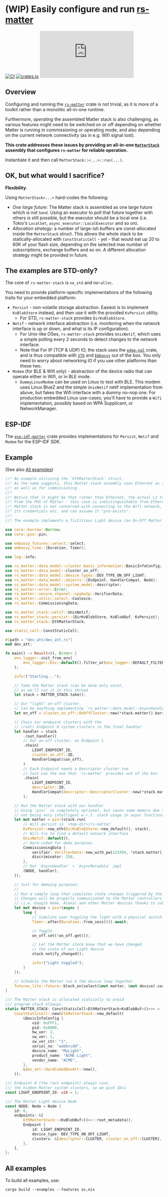 # (WIP) Easily configure and run [rs-matter](https://github.com/project-chip/rs-matter)

[![CI](https://github.com/ivmarkov/rs-matter-stack/actions/workflows/ci.yml/badge.svg)](https://github.com/ivmarkov/rs-matter-stack/actions/workflows/ci.yml)
[![crates.io](https://img.shields.io/crates/v/rs-matter-stack.svg)](https://crates.io/crates/rs-matter-stack)
[![Matrix](https://img.shields.io/matrix/matter-rs:matrix.org?label=join%20matrix&color=BEC5C9&logo=matrix)](https://matrix.to/#/#matter-rs:matrix.org)

## Overview

Configuring and running the [`rs-matter`](https://github.com/project-chip/rs-matter) crate is not trivial, as it is more of a toolkit rather than a monolitic all-in-one runtime.

Furthermore, _operating_ the assembled Matter stack is also challenging, as various features might need to be switched on or off depending on whether Matter is running in commissioning or operating mode, and also depending on the current network connectivity (as in e.g. Wifi signal lost).

**This crate addresses these issues by providing an all-in-one [`MatterStack`](https://github.com/ivmarkov/rs-matter-stack/blob/master/src/lib.rs) assembly that configures `rs-matter` for reliable operation.**

Instantiate it and then call `MatterStack::<...>::run(...)`.

## OK, but what would I sacrifice?

**Flexibility**.

Using `MatterStack<...>` hard-codes the following:
* _One large future_: The Matter stack is assembled as one large future which is not `Send`. Using an executor to poll that future together with others is still possible, but the executor should be a local one (i.e. Tokio's `LocalSet`, `async_executor::LocalExecutor` and so on).
* _Allocation strategy_: a number of large-ish buffers are const-allocated inside the `MatterStack` struct. This allows the whole stack to be statically-allocated with `ConstStaticCell` - yet - that would eat up 20 to 60K of your flash size, depending on the selected max number of subscriptions, exchange buffers and so on. A different allocation strategy might be provided in future.

## The examples are STD-only?

The core of `rs-matter-stack` is `no_std` and no-`alloc`.

You need to provide platform-specific implementations of the following traits for your embedded platform:
- `Persist` - non-volatile storage abstraction. Easiest is to implement `KvBlobStore` instead, and then use it with the provided `KvPersist` utility. 
  - For STD, `rs-matter-stack` provides `DirKvBlobStore`.
- `Netif` - network interface abstraction (i.e. monitoring when the network interface is up or down, and what is its IP configuration).
  - For Unix-like OSes, `rs-matter-stack` provides `UnixNetif`, which uses a simple polling every 2 seconds to detect changes to the network interface.
  - Note that For IP (TCP & UDP) IO, the stack uses the [`edge-nal`](https://github.com/ivmarkov/edge-net/tree/master/edge-nal) crate, and is thus compatible with [`STD`](https://github.com/ivmarkov/edge-net/tree/master/edge-nal-std) and [`Embassy`](https://github.com/ivmarkov/edge-net/tree/master/edge-nal-embassy) out of the box. You only need to worry about networking IO if you use other platforms than these two.
- `Modem` (for BLE & Wifi only) - abstraction of the device radio that can operate either in Wifi, or in BLE mode. 
  - `DummyLinuxModem` can be used on Linux to test with BLE. This modem uses Linux BlueZ and the simple `UnixNetif` netif implementation from above, but fakes the Wifi interface with a dummy no-nop one. For production embedded Linux use-cases, you'll have to provide a `Wifi` implementation, possibly based on WPA Supplicant, or NetworkManager.

## ESP-IDF

The [`esp-idf-matter`](https://github.com/ivmarkov/esp-idf-matter) crate provides implementations for `Persist`, `Netif` and `Modem` for the ESP-IDF SDK.

## Example

(See also [All examples](#all-examples))

```rust
//! An example utilizing the `EthMatterStack` struct.
//! As the name suggests, this Matter stack assembly uses Ethernet as the main transport,
//! as well as for commissioning.
//!
//! Notice that it might be that rather than Ethernet, the actual L2 transport is Wifi.
//! From the POV of Matter - this case is indistinguishable from Ethernet as long as the
//! Matter stack is not concerned with connecting to the Wifi network, managing
//! its credentials etc. and can assume it "pre-exists".
//!
//! The example implements a fictitious Light device (an On-Off Matter cluster).

use core::borrow::Borrow;
use core::pin::pin;

use embassy_futures::select::select;
use embassy_time::{Duration, Timer};

use log::info;

use rs_matter::data_model::cluster_basic_information::BasicInfoConfig;
use rs_matter::data_model::cluster_on_off;
use rs_matter::data_model::device_types::DEV_TYPE_ON_OFF_LIGHT;
use rs_matter::data_model::objects::{Endpoint, HandlerCompat, Node};
use rs_matter::data_model::system_model::descriptor;
use rs_matter::error::Error;
use rs_matter::secure_channel::spake2p::VerifierData;
use rs_matter::utils::select::Coalesce;
use rs_matter::CommissioningData;

use rs_matter_stack::netif::UnixNetif;
use rs_matter_stack::persist::{DirKvBlobStore, KvBlobBuf, KvPersist};
use rs_matter_stack::EthMatterStack;

use static_cell::ConstStaticCell;

#[path = "dev_att/dev_att.rs"]
mod dev_att;

fn main() -> Result<(), Error> {
    env_logger::init_from_env(
        env_logger::Env::default().filter_or(env_logger::DEFAULT_FILTER_ENV, "info"),
    );

    info!("Starting...");

    // Take the Matter stack (can be done only once),
    // as we'll run it in this thread
    let stack = MATTER_STACK.take();

    // Our "light" on-off cluster.
    // Can be anything implementing `rs_matter::data_model::AsyncHandler`
    let on_off = cluster_on_off::OnOffCluster::new(*stack.matter().borrow());

    // Chain our endpoint clusters with the
    // (root) Endpoint 0 system clusters in the final handler
    let handler = stack
        .root_handler()
        // Our on-off cluster, on Endpoint 1
        .chain(
            LIGHT_ENDPOINT_ID,
            cluster_on_off::ID,
            HandlerCompat(&on_off),
        )
        // Each Endpoint needs a Descriptor cluster too
        // Just use the one that `rs-matter` provides out of the box
        .chain(
            LIGHT_ENDPOINT_ID,
            descriptor::ID,
            HandlerCompat(descriptor::DescriptorCluster::new(*stack.matter().borrow())),
        );

    // Run the Matter stack with our handler
    // Using `pin!` is completely optional, but saves some memory due to `rustc`
    // not being very intelligent w.r.t. stack usage in async functions
    let mut matter = pin!(stack.run(
        // Will persist in `<tmp-dir>/rs-matter`
        KvPersist::new_eth(DirKvBlobStore::new_default(), stack),
        // Will try to find a default network interface
        UnixNetif::default(),
        // Hard-coded for demo purposes
        CommissioningData {
            verifier: VerifierData::new_with_pw(123456, *stack.matter().borrow()),
            discriminator: 250,
        },
        // Our `AsyncHandler` + `AsyncMetadata` impl
        (NODE, handler),
    ));

    // Just for demoing purposes:
    //
    // Run a sample loop that simulates state changes triggered by the HAL
    // Changes will be properly communicated to the Matter controllers
    // (i.e. Google Home, Alexa) and other Matter devices thanks to subscriptions
    let mut device = pin!(async {
        loop {
            // Simulate user toggling the light with a physical switch every 5 seconds
            Timer::after(Duration::from_secs(5)).await;

            // Toggle
            on_off.set(!on_off.get());

            // Let the Matter stack know that we have changed
            // the state of our Light device
            stack.notify_changed();

            info!("Light toggled");
        }
    });

    // Schedule the Matter run & the device loop together
    futures_lite::future::block_on(select(&mut matter, &mut device).coalesce())
}

/// The Matter stack is allocated statically to avoid
/// program stack blowups.
static MATTER_STACK: ConstStaticCell<EthMatterStack<KvBlobBuf<()>>> =
    ConstStaticCell::new(EthMatterStack::new_default(
        &BasicInfoConfig {
            vid: 0xFFF1,
            pid: 0x8000,
            hw_ver: 2,
            sw_ver: 1,
            sw_ver_str: "1",
            serial_no: "aabbccdd",
            device_name: "MyLight",
            product_name: "ACME Light",
            vendor_name: "ACME",
        },
        &dev_att::HardCodedDevAtt::new(),
    ));

/// Endpoint 0 (the root endpoint) always runs
/// the hidden Matter system clusters, so we pick ID=1
const LIGHT_ENDPOINT_ID: u16 = 1;

/// The Matter Light device Node
const NODE: Node = Node {
    id: 0,
    endpoints: &[
        EthMatterStack::<KvBlobBuf<()>>::root_metadata(),
        Endpoint {
            id: LIGHT_ENDPOINT_ID,
            device_type: DEV_TYPE_ON_OFF_LIGHT,
            clusters: &[descriptor::CLUSTER, cluster_on_off::CLUSTER],
        },
    ],
};
```

## All examples

To build all examples, use:

```
cargo build --examples --features os,nix
```
